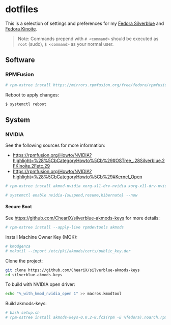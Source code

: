 # dotfiles

This is a selection of settings and preferences for my [Fedora Silverblue](https://fedoraproject.org/atomic-desktops/silverblue/) and [Fedora Kinoite](https://fedoraproject.org/atomic-desktops/kinoite/).

> Note: Commands prepend with `# <command>` should be executed as `root` (sudo), `$ <command>` as your normal user.

## Software

### RPMFusion

```bash
# rpm-ostree install https://mirrors.rpmfusion.org/free/fedora/rpmfusion-free-release-$(rpm -E %fedora).noarch.rpm https://mirrors.rpmfusion.org/nonfree/fedora/rpmfusion-nonfree-release-$(rpm -E %fedora).noarch.rpm
```

Reboot to apply changes:

```bash
$ systemctl reboot
```

## System

### NVIDIA

See the following sources for more information:
- https://rpmfusion.org/Howto/NVIDIA?highlight=%28%5CbCategoryHowto%5Cb%29#OSTree_.28Silverblue.2FKinoite.2Fetc.29
- https://rpmfusion.org/Howto/NVIDIA?highlight=%28%5CbCategoryHowto%5Cb%29#Kernel_Open

```bash
# rpm-ostree install akmod-nvidia xorg-x11-drv-nvidia xorg-x11-drv-nvidia-power
```

```bash
# systemctl enable nvidia-{suspend,resume,hibernate} --now
```

#### Secure Boot

See https://github.com/CheariX/silverblue-akmods-keys for more details:

```bash
# rpm-ostree install --apply-live rpmdevtools akmods
```

Install Machine Owner Key (MOK):

```bash
# kmodgenca
# mokutil --import /etc/pki/akmods/certs/public_key.der
```

Clone the project:

```bash
git clone https://github.com/CheariX/silverblue-akmods-keys
cd silverblue-akmods-keys
```

To build with NVIDIA open driver:

```bash
echo "%_with_kmod_nvidia_open 1" >> macros.kmodtool
```

Build akmods-keys:

```bash
# bash setup.sh
# rpm-ostree install akmods-keys-0.0.2-8.fc$(rpm -E %fedora).noarch.rpm
```
